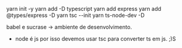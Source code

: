 yarn init -y
yarn add -D typescript
yarn add express
yarn add @types/express -D
yarn tsc --init
yarn ts-node-dev -D

babel e sucrase -> ambiente de desenvolvimento.

* node é js por isso devemos usar tsc para converter ts em js. ;)S